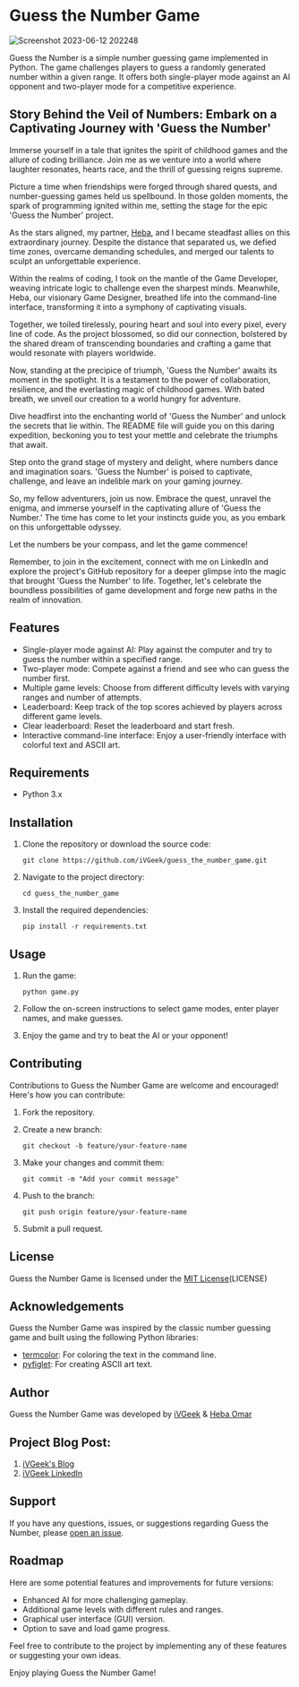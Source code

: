 # Guess the Number Game
![Screenshot 2023-06-12 202248](https://github.com/iVGeek/Guess_The_Number_Game/assets/48223278/6a49fc65-b4c9-459f-85b7-3e3744e42d41)

Guess the Number is a simple number guessing game implemented in Python. The game challenges players to guess a randomly generated number within a given range. It offers both single-player mode against an AI opponent and two-player mode for a competitive experience.

## Story Behind the Veil of Numbers: Embark on a Captivating Journey with 'Guess the Number'

Immerse yourself in a tale that ignites the spirit of childhood games and the allure of coding brilliance. Join me as we venture into a world where laughter resonates, hearts race, and the thrill of guessing reigns supreme.

Picture a time when friendships were forged through shared quests, and number-guessing games held us spellbound. In those golden moments, the spark of programming ignited within me, setting the stage for the epic 'Guess the Number' project.

As the stars aligned, my partner, [Heba](https://github.com/hebaomar94), and I became steadfast allies on this extraordinary journey. Despite the distance that separated us, we defied time zones, overcame demanding schedules, and merged our talents to sculpt an unforgettable experience.

Within the realms of coding, I took on the mantle of the Game Developer, weaving intricate logic to challenge even the sharpest minds. Meanwhile, Heba, our visionary Game Designer, breathed life into the command-line interface, transforming it into a symphony of captivating visuals.

Together, we toiled tirelessly, pouring heart and soul into every pixel, every line of code. As the project blossomed, so did our connection, bolstered by the shared dream of transcending boundaries and crafting a game that would resonate with players worldwide.

Now, standing at the precipice of triumph, 'Guess the Number' awaits its moment in the spotlight. It is a testament to the power of collaboration, resilience, and the everlasting magic of childhood games. With bated breath, we unveil our creation to a world hungry for adventure.

Dive headfirst into the enchanting world of 'Guess the Number' and unlock the secrets that lie within. The README file will guide you on this daring expedition, beckoning you to test your mettle and celebrate the triumphs that await.

Step onto the grand stage of mystery and delight, where numbers dance and imagination soars. 'Guess the Number' is poised to captivate, challenge, and leave an indelible mark on your gaming journey.

So, my fellow adventurers, join us now. Embrace the quest, unravel the enigma, and immerse yourself in the captivating allure of 'Guess the Number.' The time has come to let your instincts guide you, as you embark on this unforgettable odyssey.

Let the numbers be your compass, and let the game commence!

Remember, to join in the excitement, connect with me on LinkedIn and explore the project's GitHub repository for a deeper glimpse into the magic that brought 'Guess the Number' to life. Together, let's celebrate the boundless possibilities of game development and forge new paths in the realm of innovation.

## Features

- Single-player mode against AI: Play against the computer and try to guess the number within a specified range.
- Two-player mode: Compete against a friend and see who can guess the number first.
- Multiple game levels: Choose from different difficulty levels with varying ranges and number of attempts.
- Leaderboard: Keep track of the top scores achieved by players across different game levels.
- Clear leaderboard: Reset the leaderboard and start fresh.
- Interactive command-line interface: Enjoy a user-friendly interface with colorful text and ASCII art.

## Requirements

- Python 3.x

## Installation

1. Clone the repository or download the source code:
   ```
   git clone https://github.com/iVGeek/guess_the_number_game.git
   ```

2. Navigate to the project directory:
   ```
   cd guess_the_number_game
   ```

3. Install the required dependencies:
   ```
   pip install -r requirements.txt
   ```

## Usage

1. Run the game:
   ```
   python game.py
   ```

2. Follow the on-screen instructions to select game modes, enter player names, and make guesses.

3. Enjoy the game and try to beat the AI or your opponent!

## Contributing

Contributions to Guess the Number Game  are welcome and encouraged! Here's how you can contribute:

1. Fork the repository.

2. Create a new branch:
   ```
   git checkout -b feature/your-feature-name
   ```

3. Make your changes and commit them:
   ```
   git commit -m "Add your commit message"
   ```

4. Push to the branch:
   ```
   git push origin feature/your-feature-name
   ```

5. Submit a pull request.

## License

Guess the Number Game is licensed under the [MIT License](https://github.com/iVGeek/Guess_The_Number_Game/blob/master/LICENSE.md)(LICENSE)

## Acknowledgements

Guess the Number Game  was inspired by the classic number guessing game and built using the following Python libraries:

- [termcolor](https://pypi.org/project/termcolor/): For coloring the text in the command line.
- [pyfiglet](https://pypi.org/project/pyfiglet/): For creating ASCII art text.

## Author

Guess the Number Game  was developed by [iVGeek](https://github.com/iVGeek)  & [Heba Omar](https://github.com/hebaomar94)

## Project Blog Post:
1. [iVGeek's Blog](https://ivgeek.hashnode.dev/journey-to-success-unveiling-the-remarkable-portfolio-project)
2. [iVGeek LinkedIn](https://www.linkedin.com/pulse/unleashing-problem-solving-prowess-game-changing-journey-ian-vincent)

## Support

If you have any questions, issues, or suggestions regarding Guess the Number, please [open an issue](https://github.com/iVGeek/guess_the_number_game/issues).

## Roadmap

Here are some potential features and improvements for future versions:

- Enhanced AI for more challenging gameplay.
- Additional game levels with different rules and ranges.
- Graphical user interface (GUI) version.
- Option to save and load game progress.

Feel free to contribute to the project by implementing any of these features or suggesting your own ideas.

Enjoy playing Guess the Number Game!




